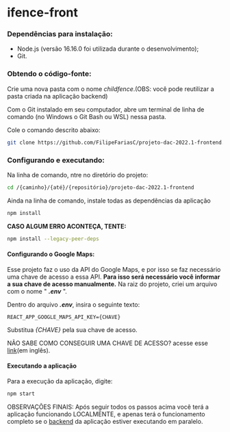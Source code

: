 # ifence-front

### Dependências para instalação:

- Node.js (versão 16.16.0 foi utilizada durante o desenvolvimento);
- Git.

### Obtendo o código-fonte:

Crie uma nova pasta com o nome *childfence*.(OBS: você pode reutilizar a pasta criada na aplicação backend)

Com o Git instalado em seu computador, abre um terminal de linha de comando (no Windows o Git Bash ou WSL) nessa pasta.

Cole o comando descrito abaixo:

```bash
git clone https://github.com/FilipeFariasC/projeto-dac-2022.1-frontend.git
```
### Configurando e executando:

Na linha de comando, ntre no diretório do projeto:

```bash
cd /{caminho}/{até}/{repositório}/projeto-dac-2022.1-frontend
```

Ainda na linha de comando, instale todas as dependências da aplicação

```bash
npm install 
```

**CASO ALGUM ERRO ACONTEÇA, TENTE:**

```bash
npm install --legacy-peer-deps
```
#### Configurando o Google Maps:

Esse projeto faz o uso da API do Google Maps, e por isso se faz necessário uma chave de acesso a essa API.
**Para isso será necessário você informar a sua chave de acesso manualmente.**
Na raiz do projeto, criei um arquivo com o nome " ***.env*** ".

Dentro do arquivo ***.env***, insira o seguinte texto:

```
REACT_APP_GOOGLE_MAPS_API_KEY={CHAVE}
```
Substitua *{CHAVE}* pela sua chave de acesso.

NÃO SABE COMO CONSEGUIR UMA CHAVE DE ACESSO? acesse esse [link](https://developers.google.com/maps/documentation/javascript/get-api-key?hl=pt-br)(em inglês).

#### Executando a aplicação

Para a execução da aplicação, digite:

```bash
npm start
```

OBSERVAÇÕES FINAIS: Após seguir todos os passos acima você terá a aplicação funcionando LOCALMENTE, e apenas terá o funcionamento completo se o [backend](https://github.com/elenilsonvieira/ifence-back) da aplicação estiver executando em paralelo.
